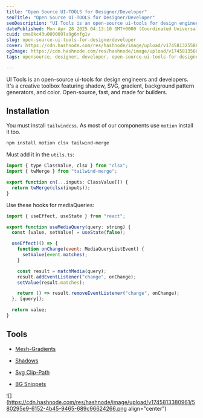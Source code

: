 ```yaml
---
title: "Open Source UI-TOOLS for Designer/Developer"
seoTitle: "Open Source UI-TOOLS for Designer/Developer"
seoDescription: "UI Tools is an open-source ui-tools for design engineers and developers. It's a creative toolbox featuring shadow, SVG, gradient, background pattern generat"
datePublished: Mon Apr 28 2025 04:13:10 GMT+0000 (Coordinated Universal Time)
cuid: cma0kc43u000009la9g6nfg1v
slug: open-source-ui-tools-for-designerdeveloper
cover: https://cdn.hashnode.com/res/hashnode/image/upload/v1745813255866/df17aa0e-86c1-4634-9592-c34e4dc79193.jpeg
ogImage: https://cdn.hashnode.com/res/hashnode/image/upload/v1745813566117/2b02af80-011e-4549-9764-59b6c0128591.jpeg
tags: opensource, designer, developer, open-source-ui-tools-for-designerdeveloper

---
```


UI Tools is an open-source ui-tools for design engineers and developers. It's a creative toolbox featuring shadow, SVG, gradient, background pattern generators, and color. Open-source, fast, and made for builders.

## **Installation**

You must install `tailwindcss`. As most of our components use `motion` install it too.

```apache
npm install motion clsx tailwind-merge
```

Must add it in the `utils.ts`:

```javascript
import { type ClassValue, clsx } from "clsx";
import { twMerge } from "tailwind-merge";

export function cn(...inputs: ClassValue[]) {
  return twMerge(clsx(inputs));
}
```

Use these hooks for mediaQueries:

```javascript
import { useEffect, useState } from "react";

export function useMediaQuery(query: string) {
  const [value, setValue] = useState(false);

  useEffect(() => {
    function onChange(event: MediaQueryListEvent) {
      setValue(event.matches);
    }

    const result = matchMedia(query);
    result.addEventListener("change", onChange);
    setValue(result.matches);

    return () => result.removeEventListener("change", onChange);
  }, [query]);

  return value;
}
```

## **Tools**

* [Mesh-Gradients](https://tools.ui-layouts.com/mesh-gradients)
    
* [Shadows](https://tools.ui-layouts.com/shadows)
    
* [Svg Clip-Path](https://tools.ui-layouts.com/clip-paths)
    
* [BG Snippets](https://tools.ui-layouts.com/background-snippets)
    

![](https://cdn.hashnode.com/res/hashnode/image/upload/v1745813380961/580295e9-6152-4b45-9465-689c96624266.png align="center")